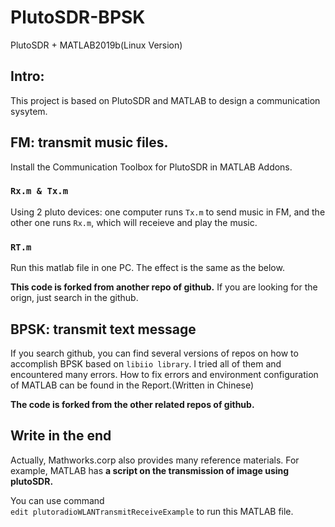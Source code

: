 # PlutoSDR-BPSK

PlutoSDR + MATLAB2019b(Linux Version)

## Intro:
This project is based on PlutoSDR and MATLAB to design a communication sysytem.

## FM: transmit music files.

Install the Communication Toolbox for PlutoSDR in MATLAB Addons.

### `Rx.m & Tx.m`

Using 2 pluto devices: one computer runs `Tx.m` to send music in FM, and the other one runs `Rx.m`, which will receieve and play the music.

### `RT.m` 

Run this matlab file in one PC. The effect is the same as the below.

**This code is forked from another repo of github.** If you are looking for the orign, just search in the github.

## BPSK: transmit text message

If you search github, you can find several versions of repos on how to accomplish BPSK based on `libiio library`. 
I tried all of them and encountered many errors. 
How to fix errors and environment configuration of MATLAB can be found in the Report.(Written in Chinese)

**The code is forked from the other related repos of github.**

## Write in the end

Actually, Mathworks.corp also provides many reference materials. 
For example, MATLAB has **a script on the transmission of image using plutoSDR.** 

You can use command  
`edit plutoradioWLANTransmitReceiveExample` 
to run this MATLAB file. 
